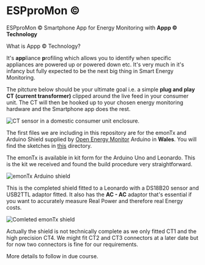 ﻿# ESPproMon ©
ESPproMon © Smartphone App for Energy Monitoring with **Appp © Technology**

What is Appp © Technology?

It's **app**liance **p**rofiling which allows you to identify when specific appliances are powered up or powered down etc. It's very much in it's infancy but fully expected to be the next big thing in Smart Energy Monitoring.

The pitcture below should be your ultimate goal i.e. a simple **plug and play CT (current transformer)** clipped around the live feed in your consumer unit. The CT will then be hooked up to your chosen energy monitoring hardware and the Smartphone app does the rest.

![CT sensor in a domestic consumer unit enclosure.](https://github.com/pieman64/ESPproMon/blob/master/images/Consumer%20unit%20with%20CT.jpg)

The first files we are including in this repository are for the emonTx and Arduino Shield supplied by [Open Energy Monitor](https://community.openenergymonitor.org/) Arduino in **Wales**. You will find the sketches in [this](https://github.com/pieman64/ESPproMon/tree/master/OpenEnergyMonitor) directory.

The emonTx is available in kit form for the Arduino Uno and Leonardo. This is the kit we received and found the build procedure very straightforward.

![emonTx Arduino shield](https://github.com/pieman64/ESPproMon/blob/master/images/emonTx%20Arduino%20shield%20components.jpg)

This is the completed shield fitted to a Leonardo with a DS18B20 sensor and USB2TTL adaptor fitted. It also has the **AC - AC** adaptor that's essential if you want to accurately measure Real Power and therefore real Energy costs.

![Comleted emonTx shield](https://github.com/pieman64/ESPproMon/blob/master/images/emonTx%20Arduino%20shield%20with%20Leonardo%20DS18B20%20and%20TTL.jpg)

Actually the shield is not technically complete as we only fitted CT1 and the high precision CT4. We might fit CT2 and CT3 connectors at a later date but for now two connectors is fine for our requirements. 

More details to follow in due course.
